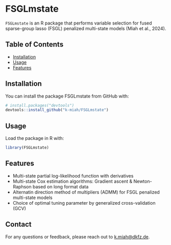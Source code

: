 # FSGLmstate

`FSGLmstate` is an R package that performs variable selection for fused sparse-group lasso (FSGL) penalized multi-state models (Miah et al., 2024).

## Table of Contents

- [Installation](#installation)
- [Usage](#usage)
- [Features](#features)

## Installation

You can install the package FSGLmstate from GitHub with:

```R
# install.packages("devtools")
devtools::install_github("k-miah/FSGLmstate")
```

## Usage

Load the package in R with:

```R
library(FSGLmstate)
```

## Features

- Multi-state partial log-likelihood function with derivatives
- Multi-state Cox estimation algorithms: Gradient ascent & Newton-Raphson based on long format data
- Alternatin direction method of multipliers (ADMM) for FSGL penalized multi-state models
- Choice of optimal tuning parameter by generalized cross-validation (GCV)

## Contact

For any questions or feedback, please reach out to [k.miah@dkfz.de](mailto:k.miah@dkfz.de).


